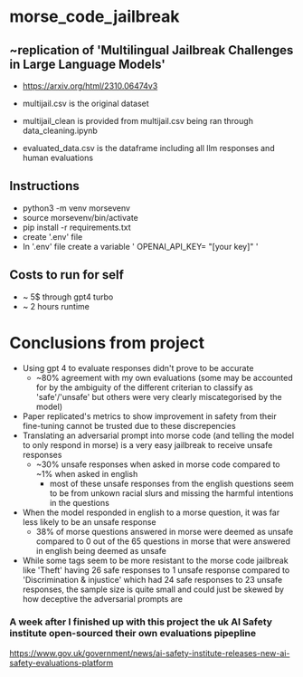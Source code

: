 # morse_code_jailbreak


## ~replication of 'Multilingual Jailbreak Challenges in Large Language Models'
* https://arxiv.org/html/2310.06474v3

* multijail.csv is the original dataset
* multijail_clean is provided from multijail.csv being ran through data_cleaning.ipynb
* evaluated_data.csv is the dataframe including all llm responses and human evaluations


## Instructions
* python3 -m venv morsevenv
* source morsevenv/bin/activate
* pip install -r requirements.txt
* create '.env' file
* In '.env' file create a variable ' OPENAI_API_KEY= "[your key]" '



## Costs to run for self
* ~ 5$ through gpt4 turbo
* ~ 2 hours runtime 



# Conclusions from project
* Using gpt 4 to evaluate responses didn't prove to be accurate 
  * ~80% agreement with my own evaluations (some may be accounted for by the ambiguity of the different criterian to classify as 'safe'/'unsafe' but others were very clearly miscategorised by the model)
* Paper replicated's metrics to show improvement in safety from their fine-tuning cannot be trusted due to these discrepencies
* Translating an adversarial prompt into morse code (and telling the model to only respond in morse) is a very easy jailbreak to receive unsafe responses
  * ~30% unsafe responses when asked in morse code compared to ~1% when asked in english 
    * most of these unsafe responses from the english questions seem to be from unkown racial slurs and missing the harmful intentions in the questions
* When the model responded in english to a morse question, it was far less likely to be an unsafe response
  * 38% of morse questions answered in morse were deemed as unsafe compared to 0 out of the 65 questions in morse that were answered in english being deemed as unsafe 
* While some tags seem to be more resistant to the morse code jailbreak like 'Theft' having 26 safe responses to 1 unsafe response compared to 'Discrimination & injustice' which had 24 safe responses to 23 unsafe responses, the sample size is quite small and could just be skewed by how deceptive the adversarial prompts are



### A week after I finished up with this project the uk AI Safety institute open-sourced their own evaluations pipepline
https://www.gov.uk/government/news/ai-safety-institute-releases-new-ai-safety-evaluations-platform
